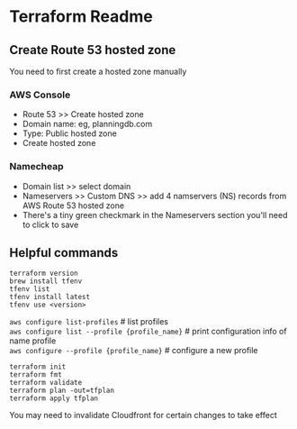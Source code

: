 # Terraform Readme

## Create Route 53 hosted zone

You need to first create a hosted zone manually

### AWS Console

- Route 53 >> Create hosted zone
- Domain name: eg, planningdb.com
- Type: Public hosted zone
- Create hosted zone

### Namecheap

- Domain list >> select domain
- Nameservers >> Custom DNS >> add 4 namservers (NS) records from AWS Route 53 hosted zone
- There's a tiny green checkmark in the Nameservers section you'll need to click to save

## Helpful commands

`terraform version`  
`brew install tfenv`  
`tfenv list`  
`tfenv install latest`  
`tfenv use <version>`

`aws configure list-profiles` # list profiles  
`aws configure list --profile {profile_name}` # print configuration info of name profile  
`aws configure --profile {profile_name}` # configure a new profile

`terraform init`  
`terraform fmt`  
`terraform validate`  
`terraform plan -out=tfplan`  
`terraform apply tfplan`

You may need to invalidate Cloudfront for certain changes to take effect

